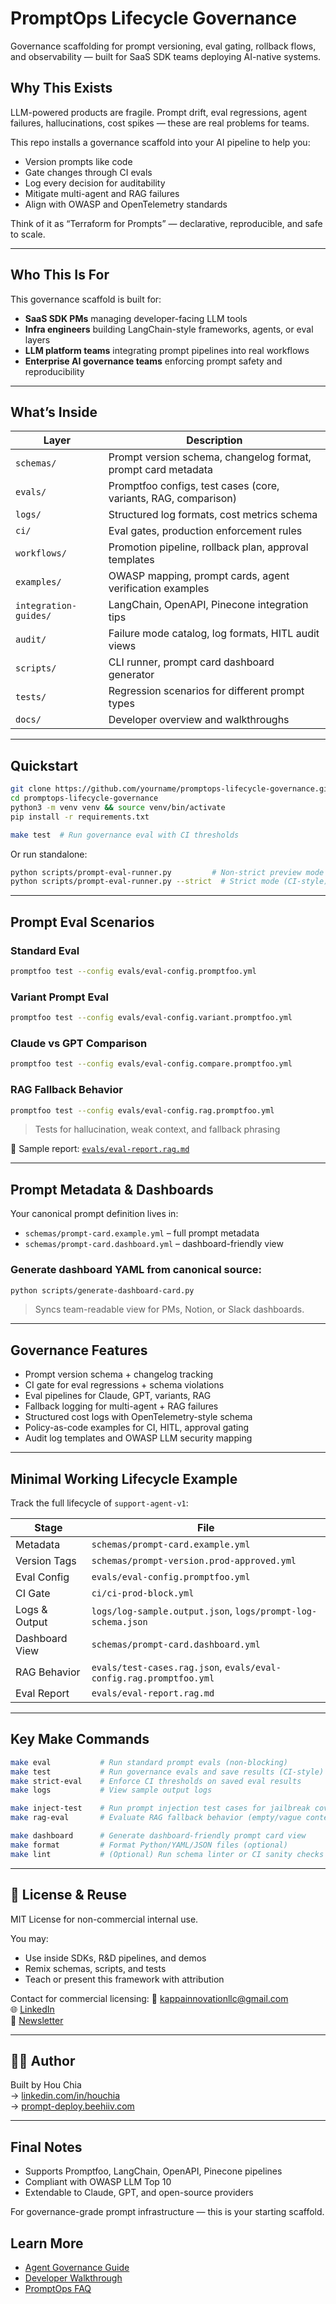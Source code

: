 # PromptOps Lifecycle Governance

Governance scaffolding for prompt versioning, eval gating, rollback flows, and observability — built for SaaS SDK teams deploying AI-native systems.

## Why This Exists

LLM-powered products are fragile. Prompt drift, eval regressions, agent failures, hallucinations, cost spikes — these are real problems for teams.

This repo installs a governance scaffold into your AI pipeline to help you:

- Version prompts like code
- Gate changes through CI evals
- Log every decision for auditability
- Mitigate multi-agent and RAG failures
- Align with OWASP and OpenTelemetry standards

Think of it as “Terraform for Prompts” — declarative, reproducible, and safe to scale.

---

## Who This Is For

This governance scaffold is built for:

- **SaaS SDK PMs** managing developer-facing LLM tools
- **Infra engineers** building LangChain-style frameworks, agents, or eval layers
- **LLM platform teams** integrating prompt pipelines into real workflows
- **Enterprise AI governance teams** enforcing prompt safety and reproducibility

---

## What’s Inside

| Layer                 | Description                                                     |
| --------------------- | --------------------------------------------------------------- |
| `schemas/`            | Prompt version schema, changelog format, prompt card metadata   |
| `evals/`              | Promptfoo configs, test cases (core, variants, RAG, comparison) |
| `logs/`               | Structured log formats, cost metrics schema                     |
| `ci/`                 | Eval gates, production enforcement rules                        |
| `workflows/`          | Promotion pipeline, rollback plan, approval templates           |
| `examples/`           | OWASP mapping, prompt cards, agent verification examples        |
| `integration-guides/` | LangChain, OpenAPI, Pinecone integration tips                   |
| `audit/`              | Failure mode catalog, log formats, HITL audit views             |
| `scripts/`            | CLI runner, prompt card dashboard generator                     |
| `tests/`              | Regression scenarios for different prompt types                 |
| `docs/`               | Developer overview and walkthroughs                             |

---

## Quickstart

```bash
git clone https://github.com/yourname/promptops-lifecycle-governance.git
cd promptops-lifecycle-governance
python3 -m venv venv && source venv/bin/activate
pip install -r requirements.txt

make test  # Run governance eval with CI thresholds
```

Or run standalone:

```bash
python scripts/prompt-eval-runner.py         # Non-strict preview mode
python scripts/prompt-eval-runner.py --strict  # Strict mode (CI-style)
```

---

## Prompt Eval Scenarios

### Standard Eval

```bash
promptfoo test --config evals/eval-config.promptfoo.yml
```

### Variant Prompt Eval

```bash
promptfoo test --config evals/eval-config.variant.promptfoo.yml
```

### Claude vs GPT Comparison

```bash
promptfoo test --config evals/eval-config.compare.promptfoo.yml
```

### RAG Fallback Behavior

```bash
promptfoo test --config evals/eval-config.rag.promptfoo.yml
```

> Tests for hallucination, weak context, and fallback phrasing

📄 Sample report: [`evals/eval-report.rag.md`](evals/eval-report.rag.md)

---

## Prompt Metadata & Dashboards

Your canonical prompt definition lives in:

- `schemas/prompt-card.example.yml` – full prompt metadata
- `schemas/prompt-card.dashboard.yml` – dashboard-friendly view

### Generate dashboard YAML from canonical source:

```bash
python scripts/generate-dashboard-card.py
```

> Syncs team-readable view for PMs, Notion, or Slack dashboards.

---

## Governance Features

- Prompt version schema + changelog tracking
- CI gate for eval regressions + schema violations
- Eval pipelines for Claude, GPT, variants, RAG
- Fallback logging for multi-agent + RAG failures
- Structured cost logs with OpenTelemetry-style schema
- Policy-as-code examples for CI, HITL, approval gating
- Audit log templates and OWASP LLM security mapping

---

## Minimal Working Lifecycle Example

Track the full lifecycle of `support-agent-v1`:

| Stage          | File                                                               |
| -------------- | ------------------------------------------------------------------ |
| Metadata       | `schemas/prompt-card.example.yml`                                  |
| Version Tags   | `schemas/prompt-version.prod-approved.yml`                         |
| Eval Config    | `evals/eval-config.promptfoo.yml`                                  |
| CI Gate        | `ci/ci-prod-block.yml`                                             |
| Logs & Output  | `logs/log-sample.output.json`, `logs/prompt-log-schema.json`       |
| Dashboard View | `schemas/prompt-card.dashboard.yml`                                |
| RAG Behavior   | `evals/test-cases.rag.json`, `evals/eval-config.rag.promptfoo.yml` |
| Eval Report    | `evals/eval-report.rag.md`                                         |

---

## Key Make Commands

```bash
make eval           # Run standard prompt evals (non-blocking)
make test           # Run governance evals and save results (CI-style)
make strict-eval    # Enforce CI thresholds on saved eval results
make logs           # View sample output logs

make inject-test    # Run prompt injection test cases for jailbreak coverage
make rag-eval       # Evaluate RAG fallback behavior (empty/vague context)

make dashboard      # Generate dashboard-friendly prompt card view
make format         # Format Python/YAML/JSON files (optional)
make lint           # (Optional) Run schema linter or CI sanity checks
```

---

## 📜 License & Reuse

MIT License for non-commercial internal use.

You may:

- Use inside SDKs, R&D pipelines, and demos
- Remix schemas, scripts, and tests
- Teach or present this framework with attribution

Contact for commercial licensing:
📧 kappainnovationllc@gmail.com  
🌐 [LinkedIn](https://linkedin.com/in/houchia)  
📰 [Newsletter](https://prompt-deploy.beehiiv.com/)

---

## 👨‍💻 Author

Built by Hou Chia  
→ [linkedin.com/in/houchia](https://linkedin.com/in/houchia)  
→ [prompt-deploy.beehiiv.com](https://prompt-deploy.beehiiv.com)

---

## Final Notes

- Supports Promptfoo, LangChain, OpenAPI, Pinecone pipelines
- Compliant with OWASP LLM Top 10
- Extendable to Claude, GPT, and open-source providers

For governance-grade prompt infrastructure — this is your starting scaffold.

## Learn More

- [Agent Governance Guide](docs/agent-governance.md)
- [Developer Walkthrough](docs/dev-guide.md)
- [PromptOps FAQ](docs/faqs.md)
